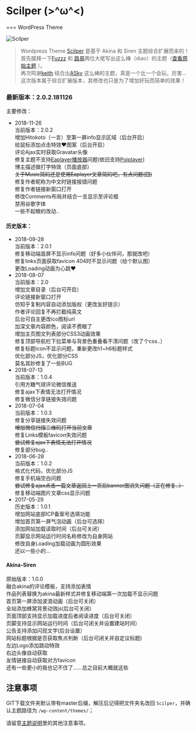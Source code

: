 # Scilper (>^ω^<)
===
WordPress Theme

![Scilper](http://images.skillcat.me/image/Scilper.jpg)

> Wordpress Theme [Scilper](http://blog.skillcat.me/wordpress/271.html) 是基于 Akina 和 Siren 主题综合扩展而来的！
> 首先膜拜一下[Fuzzz](http://fui.im/) 和 [路易](https://www.cssplus.org)两位大佬写出这么棒（diao）的主题（[查看原始主题](https://github.com/louie-senpai/Siren) ）。<br>
> 再次鸣谢[keith](http://skyarea.cn) 结合出[ASky](http://skyarea.cn/archives/466) 这么棒的主题，真是一个比一个会玩，厉害...<br>
> 这次版本属于综合扩展版本，其修改也只是为了增加好玩而简单的效果！

### 最新版本：2.0.2.181126<br>

主要修改：<br>
- 2018-11-26<br>
当前版本：2.0.2<br>
增加Hitokoto（一言）至第一屏info显示区域（后台开启）<br>
给鼠标添加点击特效❤图案（后台开启）<br>
评论Ajax实时获取Gravatar头像<br>
修复主题不支持[Eaplayer播放器](https://www.cssplus.org/eaplayer-for-wordpress.html "Louie大佬的Eaplayer播放器")问题(依旧支持[Poiplayer](https://github.com/louie-senpai/PoiPlayer))<br>
博主描述做打字特效（页面底部）<br>
~~关于Music简码还是使用Eaplayer文章简码吧，有点问题(囧)~~<br>
修复作者昵称为中文时链接报错问题<br>
修复作者链接新窗口打开<br>
修改Comments布局并结合一言显示至评论框<br>
禁用谷歌字体<br>
一些不起眼的改动..<br>

#### 历史版本：<br>
- 2018-09-28<br>
当前版本：2.0.1<br>
修复移动端首屏不显示info问题（好多小伙伴问，那就改吧）<br>
修复links页面获取favicon 404时不显示问题（给个默认图）<br>
更改Loading动画为心跳❤<br>
- 2018-08-07<br>
当前版本：2.0<br>
增加文章目录（后台可开启）<br>
评论链接新窗口打开<br>
仿知乎复制内容自动添加版权（更改友好提示）<br>
作者评论回复不再拦截纯英文<br>
后台可自主更改ico图标url<br>
加深文章内容颜色，阅读不费眼了<br>
增加主页图文列表部分CSS3动画效果<br>
修复顶部导航栏下拉菜单与背景色重叠看不清问题（改了个css..）<br>
修复标题icon不显示问题，重新更改h1~h6标题样式<br>
优化部分JS，优化部分CSS<br>
莫名其妙修复了一些BUG<br>
- 2018-07-13<br>
当前版本：1.0.4<br>
引用方糖气球评论微信推送<br>
修复ajax下表情无法打开情况<br>
修复微信分享链接失效问题<br>
- 2018-07-04<br>
当前版本：1.0.3<br>
修复分享链接失效问题<br>
~~增加微信扫描二维码打开当前文章~~<br>
修复Links模板favicon失效问题<br>
~~尝试修复ajax下表情无法打开情况~~<br>
修复部分bug..<br>
- 2018-06-28<br>
当前版本：1.0.2<br>
格式化代码，优化部分JS<br>
修复手机端空白问题<br>
~~尝试修复ajax点击一篇文章返回上一页后banner图消失问题（正在修复..）~~<br>
修复移动端图片文章css显示问题<br>
- 2017-05-29<br>
历史版本：1.0.1<br>
增加网站底部ICP备案号选填功能<br>
增加首页第一屏气泡动画（后台可选择）<br>
添加网站加载读取时间（后台可关闭）<br>
页脚显示网站运行时间名称修改为自身网站<br>
修改自身Loading加载动画为圆形效果<br>
还以一些小的...<br>

#### Akina-Siren
原始版本：1.0.0<br>
融合akina的评论模板，支持添加表情<br>
作品列表替换为akina最新样式并修复移动端第一次加载不显示问题<br>
首页第一屏添加波浪动画（后台可关闭）<br>
全站添加蜂窝背景动效js(后台可关闭）<br>
页面顶部支持显示加载进度后者阅读进度（后台可关闭）<br>
页脚支持显示网站运行时间（后台可闭关并设置建站时间）<br>
公告支持添加闪现文字(后台设置）<br>
网站标题根据是否获取焦点判断（后台可闭关并自定议标题)<br>
左边Logo添加跳动特效<br>
右边头像自动获取<br>
友情链接自动获取对方favicon<br>
还有一些更小的我也记不住了……总之目前大概就这些<br>

## 注意事项
GIT下载文件夹默认带有master后缀，解压后记得把文件夹名改回 `Scilper`，并确认主题路径为 `/wp-content/themes/`；<br>

请留意[主题说明](http://blog.skillcat.me/wordpress/271.html#h3-5)里的其他注意事项。